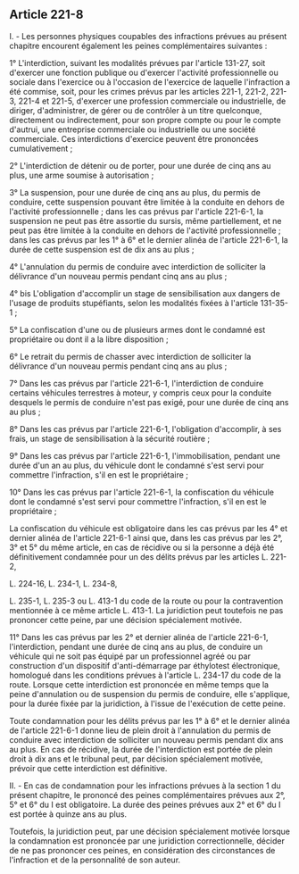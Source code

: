 Article 221-8
----
I. - Les personnes physiques coupables des infractions prévues au présent
chapitre encourent également les peines complémentaires suivantes :

1° L'interdiction, suivant les modalités prévues par l'article 131-27, soit
d'exercer une fonction publique ou d'exercer l'activité professionnelle ou
sociale dans l'exercice ou à l'occasion de l'exercice de laquelle l'infraction a
été commise, soit, pour les crimes prévus par les articles 221-1, 221-2, 221-3,
221-4 et 221-5, d'exercer une profession commerciale ou industrielle, de
diriger, d'administrer, de gérer ou de contrôler à un titre quelconque,
directement ou indirectement, pour son propre compte ou pour le compte d'autrui,
une entreprise commerciale ou industrielle ou une société commerciale. Ces
interdictions d'exercice peuvent être prononcées cumulativement ;

2° L'interdiction de détenir ou de porter, pour une durée de cinq ans au plus,
une arme soumise à autorisation ;

3° La suspension, pour une durée de cinq ans au plus, du permis de conduire,
cette suspension pouvant être limitée à la conduite en dehors de l'activité
professionnelle ; dans les cas prévus par l'article 221-6-1, la suspension ne
peut pas être assortie du sursis, même partiellement, et ne peut pas être
limitée à la conduite en dehors de l'activité professionnelle ; dans les cas
prévus par les 1° à 6° et le dernier alinéa de l'article 221-6-1, la durée de
cette suspension est de dix ans au plus ;

4° L'annulation du permis de conduire avec interdiction de solliciter la
délivrance d'un nouveau permis pendant cinq ans au plus ;

4° bis L'obligation d'accomplir un stage de sensibilisation aux dangers de
l'usage de produits stupéfiants, selon les modalités fixées à l'article 131-35-1
;

5° La confiscation d'une ou de plusieurs armes dont le condamné est propriétaire
ou dont il a la libre disposition ;

6° Le retrait du permis de chasser avec interdiction de solliciter la délivrance
d'un nouveau permis pendant cinq ans au plus ;

7° Dans les cas prévus par l'article 221-6-1, l'interdiction de conduire
certains véhicules terrestres à moteur, y compris ceux pour la conduite desquels
le permis de conduire n'est pas exigé, pour une durée de cinq ans au plus ;

8° Dans les cas prévus par l'article 221-6-1, l'obligation d'accomplir, à ses
frais, un stage de sensibilisation à la sécurité routière ;

9° Dans les cas prévus par l'article 221-6-1, l'immobilisation, pendant une
durée d'un an au plus, du véhicule dont le condamné s'est servi pour commettre
l'infraction, s'il en est le propriétaire ;

10° Dans les cas prévus par l'article 221-6-1, la confiscation du véhicule dont
le condamné s'est servi pour commettre l'infraction, s'il en est le propriétaire
;

La confiscation du véhicule est obligatoire dans les cas prévus par les 4° et
dernier alinéa de l'article 221-6-1 ainsi que, dans les cas prévus par les 2°,
3° et 5° du même article, en cas de récidive ou si la personne a déjà été
définitivement condamnée pour un des délits prévus par les articles L. 221-2,

L. 224-16, L. 234-1, L. 234-8,

L. 235-1, L. 235-3 ou L. 413-1 du code de la route ou pour la contravention
mentionnée à ce même article L. 413-1. La juridiction peut toutefois ne pas
prononcer cette peine, par une décision spécialement motivée.

11° Dans les cas prévus par les 2° et dernier alinéa de l'article 221-6-1,
l'interdiction, pendant une durée de cinq ans au plus, de conduire un véhicule
qui ne soit pas équipé par un professionnel agréé ou par construction d'un
dispositif d'anti-démarrage par éthylotest électronique, homologué dans les
conditions prévues à l'article L. 234-17 du code de la route. Lorsque cette
interdiction est prononcée en même temps que la peine d'annulation ou de
suspension du permis de conduire, elle s'applique, pour la durée fixée par la
juridiction, à l'issue de l'exécution de cette peine.

Toute condamnation pour les délits prévus par les 1° à 6° et le dernier alinéa
de l'article 221-6-1 donne lieu de plein droit à l'annulation du permis de
conduire avec interdiction de solliciter un nouveau permis pendant dix ans au
plus. En cas de récidive, la durée de l'interdiction est portée de plein droit à
dix ans et le tribunal peut, par décision spécialement motivée, prévoir que
cette interdiction est définitive.

II. - En cas de condamnation pour les infractions prévues à la section 1 du
présent chapitre, le prononcé des peines complémentaires prévues aux 2°, 5° et
6° du I est obligatoire. La durée des peines prévues aux 2° et 6° du I est
portée à quinze ans au plus.

Toutefois, la juridiction peut, par une décision spécialement motivée lorsque la
condamnation est prononcée par une juridiction correctionnelle, décider de ne
pas prononcer ces peines, en considération des circonstances de l'infraction et
de la personnalité de son auteur.

